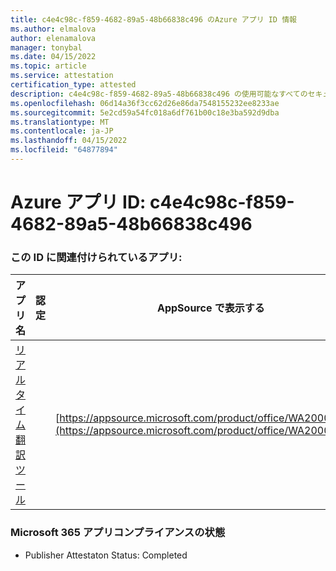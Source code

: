 ```yaml
---
title: c4e4c98c-f859-4682-89a5-48b66838c496 のAzure アプリ ID 情報
ms.author: elmalova
author: elenamalova
manager: tonybal
ms.date: 04/15/2022
ms.topic: article
ms.service: attestation
certification_type: attested
description: c4e4c98c-f859-4682-89a5-48b66838c496 の使用可能なすべてのセキュリティとコンプライアンス情報。
ms.openlocfilehash: 06d14a36f3cc62d26e86da7548155232ee8233ae
ms.sourcegitcommit: 5e2cd59a54fc018a6df761b00c18e3ba592d9dba
ms.translationtype: MT
ms.contentlocale: ja-JP
ms.lasthandoff: 04/15/2022
ms.locfileid: "64877894"
---
```

# <a name="azure-app-id-c4e4c98c-f859-4682-89a5-48b66838c496"></a>Azure アプリ ID: c4e4c98c-f859-4682-89a5-48b66838c496


### <a name="apps-associated-with-this-id"></a>この ID に関連付けられているアプリ:
| **アプリ名** | **認定** | **AppSource で表示する** |
|--------------|---------------|-----------------------|
| [リアルタイム翻訳ツール](../forward/WA200002171.md) |  | [https://appsource.microsoft.com/product/office/WA200002171](https://appsource.microsoft.com/product/office/WA200002171) |

### <a name="microsoft-365-app-compliance-status"></a>Microsoft 365 アプリコンプライアンスの状態
- Publisher Attestaton Status: Completed
